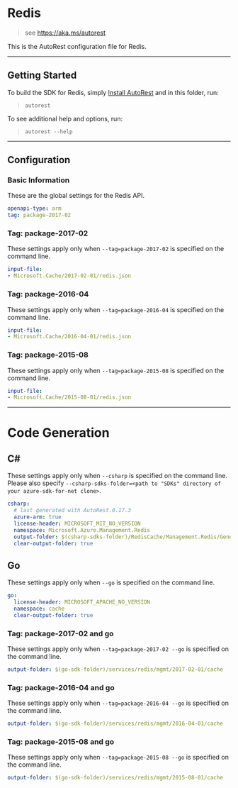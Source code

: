 # Redis
    
> see https://aka.ms/autorest

This is the AutoRest configuration file for Redis.



---
## Getting Started 
To build the SDK for Redis, simply [Install AutoRest](https://aka.ms/autorest/install) and in this folder, run:

> `autorest`

To see additional help and options, run:

> `autorest --help`
---

## Configuration



### Basic Information 
These are the global settings for the Redis API.

``` yaml
openapi-type: arm
tag: package-2017-02
```


### Tag: package-2017-02

These settings apply only when `--tag=package-2017-02` is specified on the command line.

``` yaml $(tag) == 'package-2017-02'
input-file:
- Microsoft.Cache/2017-02-01/redis.json
```


### Tag: package-2016-04

These settings apply only when `--tag=package-2016-04` is specified on the command line.

``` yaml $(tag) == 'package-2016-04'
input-file:
- Microsoft.Cache/2016-04-01/redis.json
```
 
### Tag: package-2015-08

These settings apply only when `--tag=package-2015-08` is specified on the command line.

``` yaml $(tag) == 'package-2015-08'
input-file:
- Microsoft.Cache/2015-08-01/redis.json
```


---
# Code Generation


## C# 

These settings apply only when `--csharp` is specified on the command line.
Please also specify `--csharp-sdks-folder=<path to "SDKs" directory of your azure-sdk-for-net clone>`.

``` yaml $(csharp)
csharp:
  # last generated with AutoRest.0.17.3
  azure-arm: true
  license-header: MICROSOFT_MIT_NO_VERSION
  namespace: Microsoft.Azure.Management.Redis
  output-folder: $(csharp-sdks-folder)/RedisCache/Management.Redis/Generated
  clear-output-folder: true
```


## Go

These settings apply only when `--go` is specified on the command line.

``` yaml $(go)
go:
  license-header: MICROSOFT_APACHE_NO_VERSION
  namespace: cache
  clear-output-folder: true
```

### Tag: package-2017-02 and go

These settings apply only when `--tag=package-2017-02 --go` is specified on the command line.

``` yaml $(tag) == 'package-2017-02' && $(go)
output-folder: $(go-sdk-folder)/services/redis/mgmt/2017-02-01/cache
```

### Tag: package-2016-04 and go

These settings apply only when `--tag=package-2016-04 --go` is specified on the command line.

``` yaml $(tag) == 'package-2016-04' && $(go)
output-folder: $(go-sdk-folder)/services/redis/mgmt/2016-04-01/cache
```

### Tag: package-2015-08 and go

These settings apply only when `--tag=package-2015-08 --go` is specified on the command line.

``` yaml $(tag) == 'package-2015-08' && $(go)
output-folder: $(go-sdk-folder)/services/redis/mgmt/2015-08-01/cache
```
